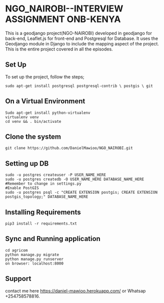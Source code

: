# NGO_NAIROBI--INTERVIEW ASSIGNMENT ONB-KENYA

This is a geodjango project(NGO-NAIROBI) developed in geodjango for back-end, Leaflet.js for front-end and Postgresql for Database.
It uses the Geodjango module in Django to include the mapping aspect of the project. This is the entire project covered in all the episodes. 

## Set Up
To set up the project, follow the steps;
```
sudo apt-get install postgresql postgresql-contrib \ postgis \ git
```
## On a Virtual Environment

```
Sudo apt-get install python-virtualenv
virtualenv venv
cd venv && . bin/activate
```
## Clone the system
```
git clone https://github.com/DanielMawioo/NGO_NAIROBI.git
```
## Setting up DB
```
sudo -u postgres createuser -P USER_NAME_HERE
sudo -u postgres createdb -O USER_NAME_HERE DATABASE_NAME_HERE #Remember to change in settings.py
#Enable PostGIS
sudo -u postgres psql -c "CREATE EXTENSION postgis; CREATE EXTENSION postgis_topology;" DATABASE_NAME_HERE
```
## Installing Requirements
```
pip3 install -r requirements.txt
```
## Sync and Running application
```
cd agricom
python manage.py migrate
python manage.py runserver
on browser: localhost:8000
```
## Support
contact me here https://daniel-mawioo.herokuapp.com/   or Whatsap +254758578816.